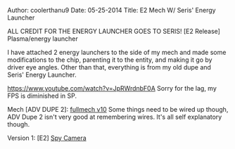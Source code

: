 Author: coolerthanu9
Date: 05-25-2014
Title: E2 Mech W/ Seris' Energy Launcher

ALL CREDIT FOR THE ENERGY LAUNCHER GOES TO SERIS!
[E2 Release] Plasma/energy launcher

I have attached 2 energy launchers to the side of my mech and made some modifications to the chip, parenting it to the entity, and making it go by driver eye angles. Other than that, everything is from my old dupe and Seris' Energy Launcher.

https://www.youtube.com/watch?v=JpRWrdnbF0A
Sorry for the lag, my FPS is diminished in SP.

Mech [ADV DUPE 2]: [fullmech v10](https://web.archive.org/web/20150501094438/http://www.mediafire.com/view/t71p3ftqc0bhqqb/fullmech_v10.txt)
Some things need to be wired up though, ADV Dupe 2 isn't very good at remembering wires. It's all self explanatory though.

Version 1: [E2] [Spy Camera](https://web.archive.org/web/20150501094438/http://www.wiremod.com/forum/finished-contraptions/32661-e2-spy-camera.html)
